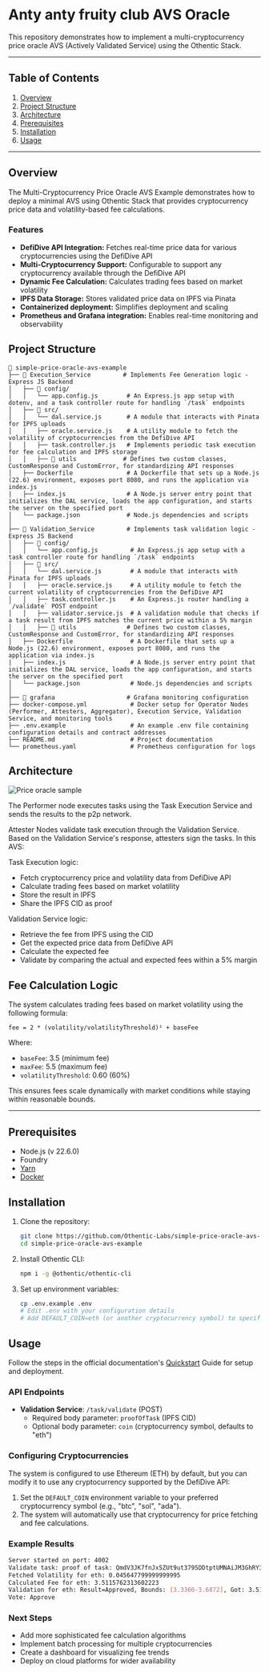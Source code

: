 # Anty anty fruity club AVS Oracle

This repository demonstrates how to implement a multi-cryptocurrency price oracle AVS (Actively Validated Service) using the Othentic Stack.

---

## Table of Contents

1. [Overview](#overview)
2. [Project Structure](#project-structure)
3. [Architecture](#architecture)
4. [Prerequisites](#prerequisites)
5. [Installation](#installation)
6. [Usage](#usage)

---

## Overview
The Multi-Cryptocurrency Price Oracle AVS Example demonstrates how to deploy a minimal AVS using Othentic Stack that provides cryptocurrency price data and volatility-based fee calculations.

### Features

- **DefiDive API Integration:** Fetches real-time price data for various cryptocurrencies using the DefiDive API
- **Multi-Cryptocurrency Support:** Configurable to support any cryptocurrency available through the DefiDive API
- **Dynamic Fee Calculation:** Calculates trading fees based on market volatility
- **IPFS Data Storage:** Stores validated price data on IPFS via Pinata
- **Containerized deployment:** Simplifies deployment and scaling
- **Prometheus and Grafana integration:** Enables real-time monitoring and observability

## Project Structure

```mdx
📂 simple-price-oracle-avs-example
├── 📂 Execution_Service         # Implements Fee Generation logic - Express JS Backend
│   ├── 📂 config/
│   │   └── app.config.js        # An Express.js app setup with dotenv, and a task controller route for handling `/task` endpoints
│   ├── 📂 src/
│   │   └── dal.service.js       # A module that interacts with Pinata for IPFS uploads
│   │   ├── oracle.service.js    # A utility module to fetch the volatility of cryptocurrencies from the DefiDive API
│   │   ├── task.controller.js   # Implements periodic task execution for fee calculation and IPFS storage
│   │   ├── 📂 utils             # Defines two custom classes, CustomResponse and CustomError, for standardizing API responses
│   ├── Dockerfile               # A Dockerfile that sets up a Node.js (22.6) environment, exposes port 8080, and runs the application via index.js
|   ├── index.js                 # A Node.js server entry point that initializes the DAL service, loads the app configuration, and starts the server on the specified port
│   └── package.json             # Node.js dependencies and scripts
│
├── 📂 Validation_Service         # Implements task validation logic - Express JS Backend
│   ├── 📂 config/
│   │   └── app.config.js         # An Express.js app setup with a task controller route for handling `/task` endpoints
│   ├── 📂 src/
│   │   └── dal.service.js        # A module that interacts with Pinata for IPFS uploads
│   │   ├── oracle.service.js     # A utility module to fetch the current volatility of cryptocurrencies from the DefiDive API
│   │   ├── task.controller.js    # An Express.js router handling a `/validate` POST endpoint
│   │   ├── validator.service.js  # A validation module that checks if a task result from IPFS matches the current price within a 5% margin
│   │   ├── 📂 utils              # Defines two custom classes, CustomResponse and CustomError, for standardizing API responses
│   ├── Dockerfile                # A Dockerfile that sets up a Node.js (22.6) environment, exposes port 8080, and runs the application via index.js
|   ├── index.js                  # A Node.js server entry point that initializes the DAL service, loads the app configuration, and starts the server on the specified port
│   └── package.json              # Node.js dependencies and scripts
│
├── 📂 grafana                    # Grafana monitoring configuration
├── docker-compose.yml            # Docker setup for Operator Nodes (Performer, Attesters, Aggregator), Execution Service, Validation Service, and monitoring tools
├── .env.example                  # An example .env file containing configuration details and contract addresses
├── README.md                     # Project documentation
└── prometheus.yaml               # Prometheus configuration for logs
```

## Architecture

![Price oracle sample](https://github.com/user-attachments/assets/03d544eb-d9c3-44a7-9712-531220c94f7e)

The Performer node executes tasks using the Task Execution Service and sends the results to the p2p network.

Attester Nodes validate task execution through the Validation Service. Based on the Validation Service's response, attesters sign the tasks. In this AVS:

Task Execution logic:
- Fetch cryptocurrency price and volatility data from DefiDive API
- Calculate trading fees based on market volatility
- Store the result in IPFS
- Share the IPFS CID as proof

Validation Service logic:
- Retrieve the fee from IPFS using the CID
- Get the expected price data from DefiDive API
- Calculate the expected fee
- Validate by comparing the actual and expected fees within a 5% margin

## Fee Calculation Logic

The system calculates trading fees based on market volatility using the following formula:
```
fee = 2 * (volatility/volatilityThreshold)² + baseFee
```

Where:
- `baseFee`: 3.5 (minimum fee)
- `maxFee`: 5.5 (maximum fee)
- `volatilityThreshold`: 0.60 (60%)

This ensures fees scale dynamically with market conditions while staying within reasonable bounds.

---

## Prerequisites

- Node.js (v 22.6.0)
- Foundry
- [Yarn](https://yarnpkg.com/)
- [Docker](https://docs.docker.com/engine/install/)

## Installation

1. Clone the repository:

   ```bash
   git clone https://github.com/Othentic-Labs/simple-price-oracle-avs-example.git
   cd simple-price-oracle-avs-example
   ```

2. Install Othentic CLI:

   ```bash
   npm i -g @othentic/othentic-cli
   ```

3. Set up environment variables:

   ```bash
   cp .env.example .env
   # Edit .env with your configuration details
   # Add DEFAULT_COIN=eth (or another cryptocurrency symbol) to specify the default coin
   ```

## Usage

Follow the steps in the official documentation's [Quickstart](https://docs.othentic.xyz/main/avs-framework/quick-start#steps) Guide for setup and deployment.

### API Endpoints

- **Validation Service**: `/task/validate` (POST)
  - Required body parameter: `proofOfTask` (IPFS CID)
  - Optional body parameter: `coin` (cryptocurrency symbol, defaults to "eth")

### Configuring Cryptocurrencies

The system is configured to use Ethereum (ETH) by default, but you can modify it to use any cryptocurrency supported by the DefiDive API:

1. Set the `DEFAULT_COIN` environment variable to your preferred cryptocurrency symbol (e.g., "btc", "sol", "ada").
2. The system will automatically use that cryptocurrency for price fetching and fee calculations.

### Example Results

```bash
Server started on port: 4002
Validate task: proof of task: QmdV3JK7fnJx5ZUt9ut3795DDtptUMNAiJM3GhRY3jNBhb, coin: eth
Fetched Volatility for eth: 0.045647799999999995
Calculated Fee for eth: 3.5115762313602223
Validation for eth: Result=Approved, Bounds: [3.3360-3.6872], Got: 3.5116
Vote: Approve
```

### Next Steps
- Add more sophisticated fee calculation algorithms
- Implement batch processing for multiple cryptocurrencies
- Create a dashboard for visualizing fee trends
- Deploy on cloud platforms for wider availability

